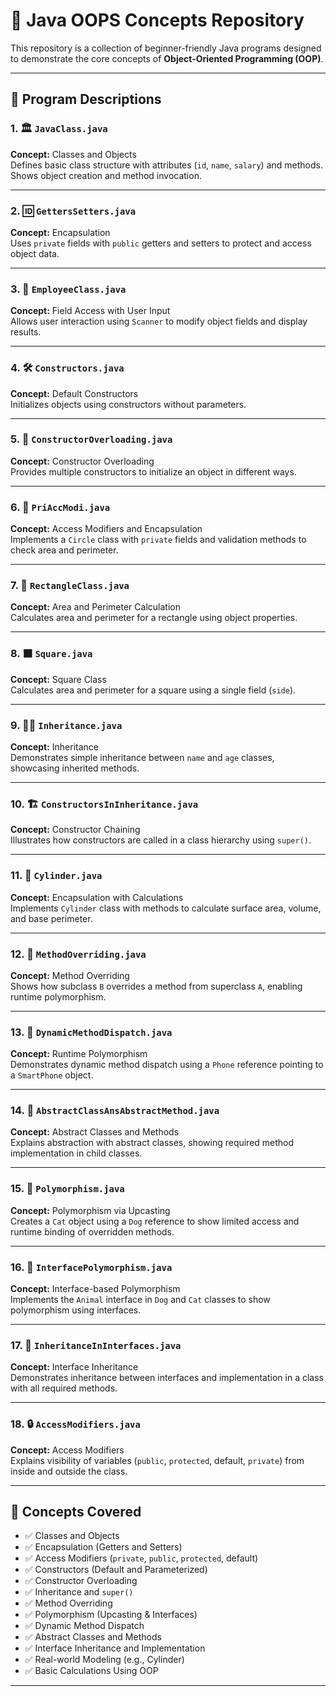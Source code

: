 # 🧠 Java OOPS Concepts Repository

This repository is a collection of beginner-friendly Java programs designed to demonstrate the core concepts of **Object-Oriented Programming (OOP)**.

---

## 📂 Program Descriptions

### 1. 🏛️ `JavaClass.java`
**Concept:** Classes and Objects  
Defines basic class structure with attributes (`id`, `name`, `salary`) and methods. Shows object creation and method invocation.

---

### 2. 🆔 `GettersSetters.java`
**Concept:** Encapsulation  
Uses `private` fields with `public` getters and setters to protect and access object data.

---

### 3. 🧰 `EmployeeClass.java`
**Concept:** Field Access with User Input  
Allows user interaction using `Scanner` to modify object fields and display results.

---

### 4. 🛠️ `Constructors.java`  
**Concept:** Default Constructors  
Initializes objects using constructors without parameters.

---

### 5. 🔄 `ConstructorOverloading.java`
**Concept:** Constructor Overloading  
Provides multiple constructors to initialize an object in different ways.

---

### 6. 🔐 `PriAccModi.java`
**Concept:** Access Modifiers and Encapsulation  
Implements a `Circle` class with `private` fields and validation methods to check area and perimeter.

---

### 7. 📏 `RectangleClass.java`
**Concept:** Area and Perimeter Calculation  
Calculates area and perimeter for a rectangle using object properties.

---

### 8. ⬛ `Square.java`
**Concept:** Square Class  
Calculates area and perimeter for a square using a single field (`side`).

---

### 9. 👨‍👦 `Inheritance.java`
**Concept:** Inheritance  
Demonstrates simple inheritance between `name` and `age` classes, showcasing inherited methods.

---

### 10. 🏗️ `ConstructorsInInheritance.java`
**Concept:** Constructor Chaining  
Illustrates how constructors are called in a class hierarchy using `super()`.

---

### 11. 🧪 `Cylinder.java`
**Concept:** Encapsulation with Calculations  
Implements `Cylinder` class with methods to calculate surface area, volume, and base perimeter.

---

### 12. 🔁 `MethodOverriding.java`
**Concept:** Method Overriding  
Shows how subclass `B` overrides a method from superclass `A`, enabling runtime polymorphism.

---

### 13. 🔀 `DynamicMethodDispatch.java`
**Concept:** Runtime Polymorphism  
Demonstrates dynamic method dispatch using a `Phone` reference pointing to a `SmartPhone` object.

---

### 14. 🧱 `AbstractClassAnsAbstractMethod.java`
**Concept:** Abstract Classes and Methods  
Explains abstraction with abstract classes, showing required method implementation in child classes.

---

### 15. 🧬 `Polymorphism.java`
**Concept:** Polymorphism via Upcasting  
Creates a `Cat` object using a `Dog` reference to show limited access and runtime binding of overridden methods.

---

### 16. 🧩 `InterfacePolymorphism.java`
**Concept:** Interface-based Polymorphism  
Implements the `Animal` interface in `Dog` and `Cat` classes to show polymorphism using interfaces.

---

### 17. 🔗 `InheritanceInInterfaces.java`
**Concept:** Interface Inheritance  
Demonstrates inheritance between interfaces and implementation in a class with all required methods.

---

### 18. 🔒 `AccessModifiers.java`
**Concept:** Access Modifiers  
Explains visibility of variables (`public`, `protected`, default, `private`) from inside and outside the class.

---

## 🧩 Concepts Covered

- ✅ Classes and Objects  
- ✅ Encapsulation (Getters and Setters)  
- ✅ Access Modifiers (`private`, `public`, `protected`, default)  
- ✅ Constructors (Default and Parameterized)  
- ✅ Constructor Overloading  
- ✅ Inheritance and `super()`  
- ✅ Method Overriding  
- ✅ Polymorphism (Upcasting & Interfaces)  
- ✅ Dynamic Method Dispatch  
- ✅ Abstract Classes and Methods  
- ✅ Interface Inheritance and Implementation  
- ✅ Real-world Modeling (e.g., Cylinder)  
- ✅ Basic Calculations Using OOP

---
